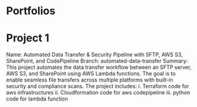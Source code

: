 # Portfolios

# Project 1 
Name: Automated Data Transfer & Security Pipeline with SFTP, AWS S3, SharePoint, and CodePipeline
Branch: automated-data-transfer
Summary: This project automates the data transfer workflow between an SFTP server, AWS S3, and SharePoint using AWS Lambda functions. The goal is to enable seamless file transfers across multiple platforms with built-in security and compliance scans. The project includes:
i. Terraform code for aws infrastructures
ii. Cloudformation code for aws codepipeline
iii. python code for lambda function
